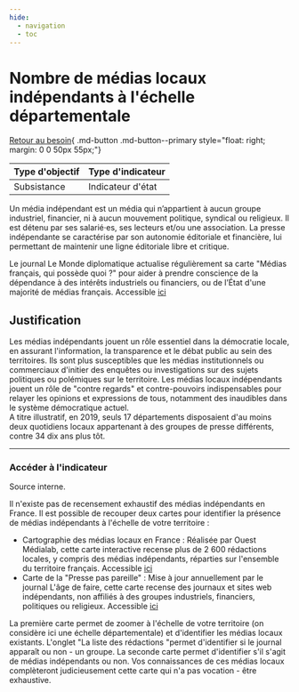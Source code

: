 ```yaml
---
hide:
  - navigation
  - toc
---
```


# Nombre de médias locaux indépendants à l'échelle départementale

[Retour au besoin](https://konsilion.github.io/diag360/pages/besoins/be1){ .md-button .md-button--primary style="float: right; margin: 0 0 50px 55px;"}

|Type d'objectif|Type d'indicateur|
|--|--|
|Subsistance|Indicateur d'état|

Un  média  indépendant  est  un  média  qui  n’appartient  à  aucun  groupe  industriel, financier, ni à aucun mouvement politique, syndical ou religieux. Il est détenu par ses salarié·es,  ses  lecteurs  et/ou  une  association.  La  presse  indépendante se caractérise par  son  autonomie  éditoriale  et  financière,  lui  permettant  de  maintenir  une  ligne éditoriale libre et critique. 
 
Le  journal  Le Monde diplomatique actualise régulièrement sa carte "Médias français, qui possède quoi ?" pour aider à prendre conscience de la dépendance à des intérêts industriels ou financiers, ou de l’État d'une majorité de médias français. Accessible [ici](https://www.monde-diplomatique.fr/cartes/PPA)

## Justification

Les  médias  indépendants  jouent  un  rôle  essentiel  dans  la  démocratie  locale,  en assurant  l'information,  la  transparence  et  le  débat  public  au  sein  des  territoires.  Ils sont  plus  susceptibles  que  les  médias  institutionnels  ou  commerciaux  d'initier  des enquêtes  ou  investigations  sur  des  sujets  politiques  ou  polémiques  sur  le  territoire. Les médias locaux indépendants jouent un rôle de "contre regards" et contre-pouvoirs indispensables  pour  relayer  les  opinions  et  expressions  de  tous,  notamment  des inaudibles dans le système démocratique actuel.  
A  titre  illustratif,  en  2019,  seuls  17  départements  disposaient  d'au  moins  deux quotidiens  locaux  appartenant  à  des  groupes  de  presse différents, contre 34 dix ans plus tôt.

---

### Accéder à l'indicateur

Source interne.

Il  n'existe  pas  de  recensement  exhaustif  des  médias  indépendants  en  France.  Il  est possible de recouper deux cartes pour identifier la présence de médias indépendants à l'échelle de votre territoire :
    
* Cartographie des médias locaux en France : Réalisée par Ouest Médialab, cette carte  interactive  recense  plus  de  2  600  rédactions  locales,  y  compris  des médias  indépendants,  réparties  sur  l'ensemble  du  territoire  français. Accessible [ici](https://www.ouestmedialab.fr/observatoire/cartographie-des-medias-locaux-en-france/)
* Carte de la "Presse pas pareille" : Mise à jour annuellement par le journal L'âge de  faire,  cette  carte  recense  des  journaux  et  sites  web  indépendants,  non affiliés à des groupes industriels, financiers, politiques ou religieux. Accessible [ici](https://lagedefaire-lejournal.fr/la-carte-de-la-presse-pas-pareille-2024/) 
 
La  première  carte  permet  de  zoomer  à  l'échelle  de  votre  territoire  (on considère ici une  échelle  départementale)  et  d'identifier  les  médias  locaux  existants.  L'onglet "La liste  des  rédactions  "permet d'identifier si le journal apparaît ou non - un groupe. La seconde  carte  permet  d'identifier  s'il  s'agit  de  médias  indépendants  ou  non.  Vos connaissances  de  ces médias locaux complèteront judicieusement cette carte qui n'a pas vocation - être exhaustive. 

